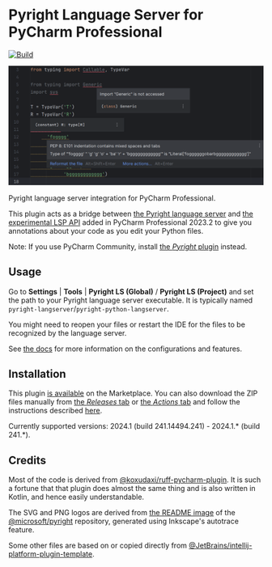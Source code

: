 # Pyright Language Server for PyCharm Professional

[![Build](https://github.com/InSyncWithFoo/pyright-langserver-for-pycharm/actions/workflows/build.yaml/badge.svg)](https://github.com/InSyncWithFoo/pyright-langserver-for-pycharm/actions/workflows/build.yaml)

![](./.github/readme/demo1.png)

<!-- Plugin description -->
Pyright language server integration for PyCharm Professional.

This plugin acts as a bridge between [the Pyright language server][1]
and [the experimental LSP API][2] added in PyCharm Professional 2023.2
to give you annotations about your code as you edit your Python files.

Note: If you use PyCharm Community,
install [the <i>Pyright</i> plugin][3] instead.


## Usage

Go to <b>Settings</b> | <b>Tools</b> |
<b>Pyright LS (Global)</b> / <b>Pyright LS (Project)</b> and
set the path to your Pyright language server executable.
It is typically named `pyright-langserver`/`pyright-python-langserver`.

You might need to reopen your files or restart the IDE
for the files to be recognized by the language server.

See [the docs][4] for more information on the configurations and features.


  [1]: https://github.com/microsoft/pyright
  [2]: https://plugins.jetbrains.com/docs/intellij/language-server-protocol.html
  [3]: https://github.com/InSyncWithFoo/pyright-for-pycharm
  [4]: https://insyncwithfoo.github.io/pyright-for-pycharm/
<!-- Plugin description end -->


## Installation

This plugin [is available][5] on the Marketplace.
You can also download the ZIP files manually from [the <i>Releases</i> tab][6]
or [the <i>Actions</i> tab][7] and follow the instructions described [here][8].

Currently supported versions:
2024.1 (build 241.14494.241) - 2024.1.* (build 241.*).


## Credits

Most of the code is derived from [@koxudaxi/ruff-pycharm-plugin][9].
It is such a fortune that that plugin does almost the same thing
and is also written in Kotlin, and hence easily understandable.

The SVG and PNG logos are derived from [the README image][10]
of the [@microsoft/pyright][1] repository,
generated using Inkscape's autotrace feature.

Some other files are based on or copied directly from
[@JetBrains/intellij-platform-plugin-template][11].


  [5]: https://plugins.jetbrains.com/
  [6]: https://github.com/InSyncWithFoo/pyright-langserver-for-pycharm/releases
  [7]: https://github.com/InSyncWithFoo/pyright-langserver-for-pycharm/actions/workflows/build.yaml
  [8]: https://www.jetbrains.com/help/pycharm/managing-plugins.html#install_plugin_from_disk
  [9]: https://github.com/koxudaxi/ruff-pycharm-plugin
  [10]: https://github.com/microsoft/pyright/blob/main/docs/img/PyrightLarge.png
  [11]: https://github.com/JetBrains/intellij-platform-plugin-template
